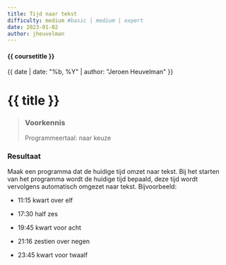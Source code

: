 ```yaml
---
title: Tijd naar tekst
difficulty: medium #basic | medium | expert
date: 2023-01-02
author: jheuvelman
---
```


#### {{ coursetitle }}
{{ date | date: "%b, %Y" | author: "Jeroen Heuvelman" }}


# {{ title }}

> ### Voorkennis
> Programmeertaal: naar keuze

### Resultaat
Maak een programma dat de huidige tijd omzet naar tekst. Bij het starten
van het programma wordt de huidige tijd bepaald, deze tijd wordt
vervolgens automatisch omgezet naar tekst. Bijvoorbeeld:

- 11:15 kwart over elf

- 17:30 half zes

- 19:45 kwart voor acht

- 21:16 zestien over negen

- 23:45 kwart voor twaalf
